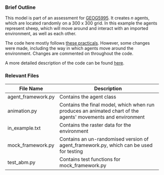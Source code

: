 ### Brief Outline

This model is part of an assessment for [GEOG5995](http://www.geog.leeds.ac.uk/courses/computing/study/core-python-phd/index.html). It creates *n* agents, which are located randomly on a 300 x 300 grid. In this example the agents represent sheep, which will move around and interact with an imported environment, as well as each other. 

The code here mostly follows [these practicals](http://www.geog.leeds.ac.uk/courses/computing/study/core-python-phd/assessment1/index.html). However, some changes were made, including the way in which agents move around the environment. Changes are commented on throughout the code. 

A more detailed description of the code can be found [here](https://lena-kilian.github.io/abm/).

### Relevant Files
|File Name|Description|
|-|-|
|agent_framework.py|Contains the agent class|
|animation.py|Contains the final model, which when run produces an animated chart of the agents' movements and environment|
|in_example.txt|Contains the raster data for the environment|
|mock_framework.py|Contains an un-randomised version of agent_framework.py, which can be used for testing|
|test_abm.py|Contains test functions for mock_framework.py|
